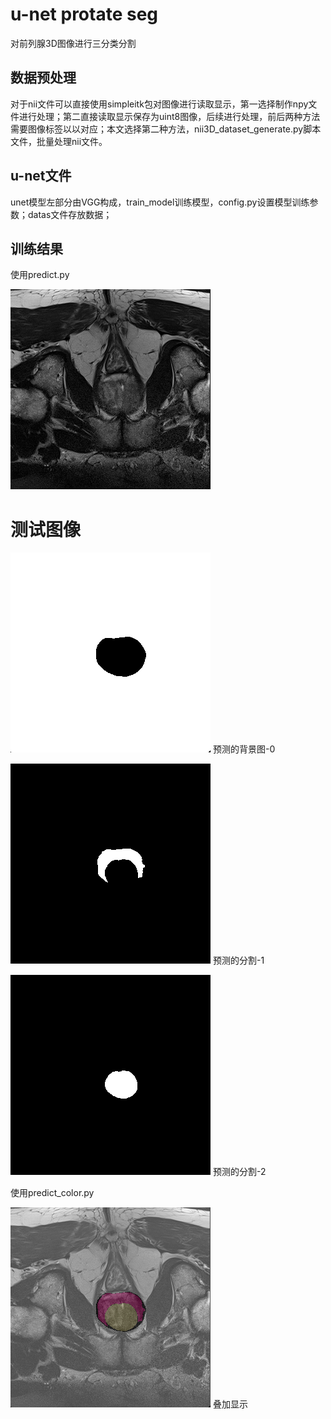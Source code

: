 # u-net protate seg
对前列腺3D图像进行三分类分割
## 数据预处理
对于nii文件可以直接使用simpleitk包对图像进行读取显示，第一选择制作npy文件进行处理；第二直接读取显示保存为uint8图像，后续进行处理，前后两种方法需要图像标签以以对应；本文选择第二种方法，nii3D_dataset_generate.py脚本文件，批量处理nii文件。

## u-net文件
unet模型左部分由VGG构成，train_model训练模型，config.py设置模型训练参数；datas文件存放数据；

## 训练结果

使用predict.py

![测试图像](datas\test\03_7.png)
# 测试图像

![预测的背景图-0](./pre_0.png)
预测的背景图-0

![预测的分割-1](pre_1.png)
预测的分割-1

![预测的分割-2](pre_2.png)
预测的分割-2


使用predict_color.py

![叠加显示](重叠图.png)
叠加显示

